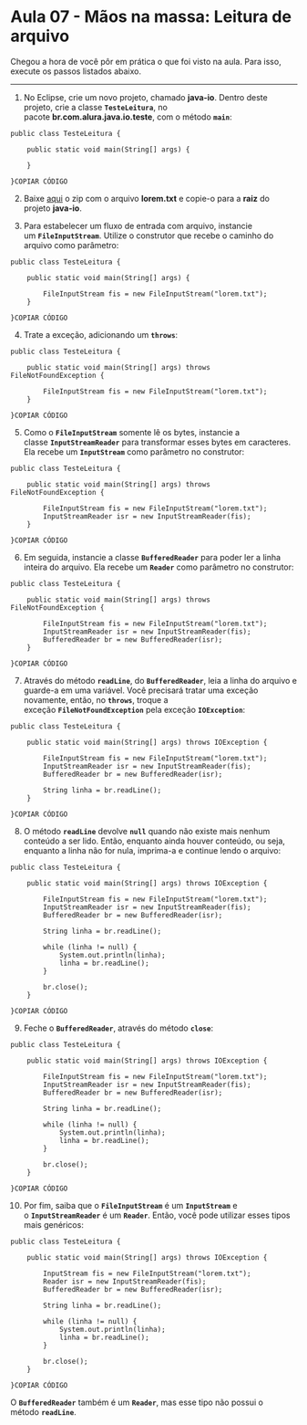 # Aula 07 - Mãos na massa: Leitura de arquivo

Chegou a hora de você pôr em prática o que foi visto na aula. Para isso, execute os passos listados abaixo.

---

1) No Eclipse, crie um novo projeto, chamado **java-io**. Dentro deste projeto, crie a classe **`TesteLeitura`**, no pacote **br.com.alura.java.io.teste**, com o método **`main`**:

```
public class TesteLeitura {

    public static void main(String[] args) {

    }

}COPIAR CÓDIGO
```

2) Baixe [aqui](https://s3.amazonaws.com/caelum-online-public/857-java-io/01/lorem.zip) o zip com o arquivo **lorem.txt** e copie-o para a **raiz** do projeto **java-io**.

3) Para estabelecer um fluxo de entrada com arquivo, instancie um **`FileInputStream`**. Utilize o construtor que recebe o caminho do arquivo como parâmetro:

```
public class TesteLeitura {

    public static void main(String[] args) {

        FileInputStream fis = new FileInputStream("lorem.txt");
    }

}COPIAR CÓDIGO
```

4) Trate a exceção, adicionando um **`throws`**:

```
public class TesteLeitura {

    public static void main(String[] args) throws FileNotFoundException {

        FileInputStream fis = new FileInputStream("lorem.txt");
    }

}COPIAR CÓDIGO
```

5) Como o **`FileInputStream`** somente lê os bytes, instancie a classe **`InputStreamReader`** para transformar esses bytes em caracteres. Ela recebe um **`InputStream`** como parâmetro no construtor:

```
public class TesteLeitura {

    public static void main(String[] args) throws FileNotFoundException {

        FileInputStream fis = new FileInputStream("lorem.txt");
        InputStreamReader isr = new InputStreamReader(fis);
    }

}COPIAR CÓDIGO
```

6) Em seguida, instancie a classe **`BufferedReader`** para poder ler a linha inteira do arquivo. Ela recebe um **`Reader`** como parâmetro no construtor:

```
public class TesteLeitura {

    public static void main(String[] args) throws FileNotFoundException {

        FileInputStream fis = new FileInputStream("lorem.txt");
        InputStreamReader isr = new InputStreamReader(fis);
        BufferedReader br = new BufferedReader(isr);
    }

}COPIAR CÓDIGO
```

7) Através do método **`readLine`**, do **`BufferedReader`**, leia a linha do arquivo e guarde-a em uma variável. Você precisará tratar uma exceção novamente, então, no **`throws`**, troque a exceção **`FileNotFoundException`** pela exceção **`IOException`**:

```
public class TesteLeitura {

    public static void main(String[] args) throws IOException {

        FileInputStream fis = new FileInputStream("lorem.txt");
        InputStreamReader isr = new InputStreamReader(fis);
        BufferedReader br = new BufferedReader(isr);

        String linha = br.readLine();
    }

}COPIAR CÓDIGO
```

8) O método **`readLine`** devolve **`null`** quando não existe mais nenhum conteúdo a ser lido. Então, enquanto ainda houver conteúdo, ou seja, enquanto a linha não for nula, imprima-a e continue lendo o arquivo:

```
public class TesteLeitura {

    public static void main(String[] args) throws IOException {

        FileInputStream fis = new FileInputStream("lorem.txt");
        InputStreamReader isr = new InputStreamReader(fis);
        BufferedReader br = new BufferedReader(isr);

        String linha = br.readLine();

        while (linha != null) {
            System.out.println(linha);
            linha = br.readLine();
        }

        br.close();
    }

}COPIAR CÓDIGO
```

9) Feche o **`BufferedReader`**, através do método **`close`**:

```
public class TesteLeitura {

    public static void main(String[] args) throws IOException {

        FileInputStream fis = new FileInputStream("lorem.txt");
        InputStreamReader isr = new InputStreamReader(fis);
        BufferedReader br = new BufferedReader(isr);

        String linha = br.readLine();

        while (linha != null) {
            System.out.println(linha);
            linha = br.readLine();
        }

        br.close();
    }

}COPIAR CÓDIGO
```

10) Por fim, saiba que o **`FileInputStream`** é um **`InputStream`** e o **`InputStreamReader`** é um **`Reader`**. Então, você pode utilizar esses tipos mais genéricos:

```
public class TesteLeitura {

    public static void main(String[] args) throws IOException {

        InputStream fis = new FileInputStream("lorem.txt");
        Reader isr = new InputStreamReader(fis);
        BufferedReader br = new BufferedReader(isr);

        String linha = br.readLine();

        while (linha != null) {
            System.out.println(linha);
            linha = br.readLine();
        }

        br.close();
    }

}COPIAR CÓDIGO
```

O **`BufferedReader`** também é um **`Reader`**, mas esse tipo não possui o método **`readLine`**.